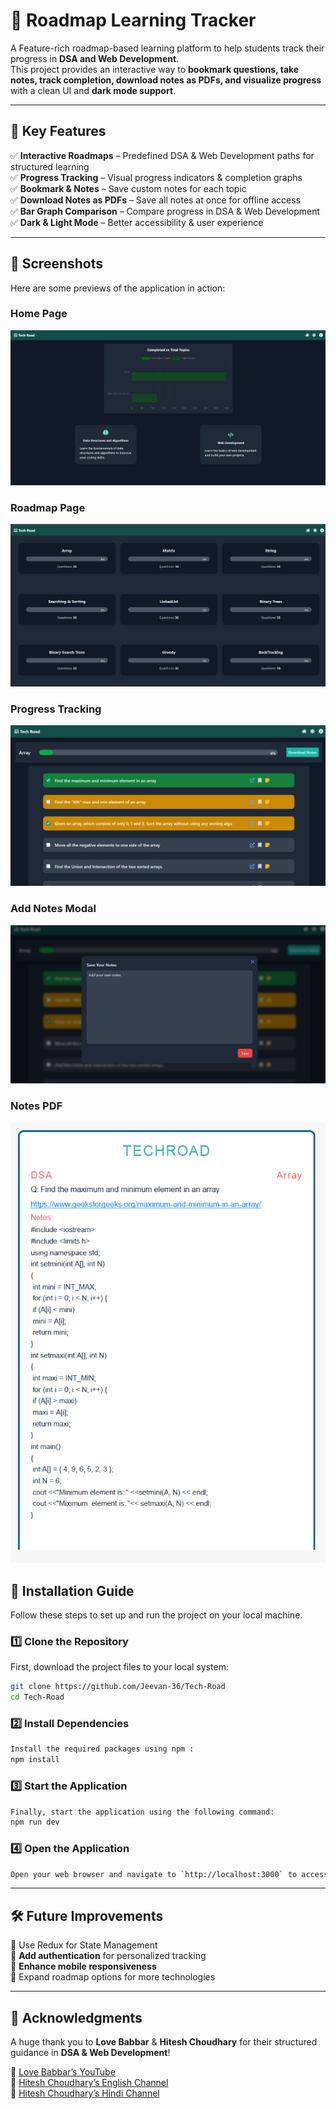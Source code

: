 # 🚀 Roadmap Learning Tracker  

A Feature-rich roadmap-based learning platform to help students track their progress in **DSA and Web Development**.  
This project provides an interactive way to **bookmark questions, take notes, track completion, download notes as PDFs, and visualize progress** with a clean UI and **dark mode support**.  

---

## 🌟 Key Features  

✅ **Interactive Roadmaps** – Predefined DSA & Web Development paths for structured learning  
✅ **Progress Tracking** – Visual progress indicators & completion graphs  
✅ **Bookmark & Notes** – Save custom notes for each topic  
✅ **Download Notes as PDFs** – Save all notes at once for offline access  
✅ **Bar Graph Comparison** – Compare progress in DSA & Web Development  
✅ **Dark & Light Mode** – Better accessibility & user experience  

---

## 📸 Screenshots  

Here are some previews of the application in action:  

### **Home Page**  
![Home Page](screenshots/Home.png)  

### **Roadmap Page**  
![Roadmap Page](screenshots/RoadMaps.png)  

### **Progress Tracking**  
![Questions/Topics](screenshots/Questions.png)  

### **Add Notes Modal**  
![Add Notes](screenshots/AddNotes.png)

### **Notes PDF**  
![Notes PDF](screenshots/NotesPDF.png) 



## 🚀 Installation Guide  

Follow these steps to set up and run the project on your local machine.  

### **1️⃣ Clone the Repository**  
First, download the project files to your local system:  
```sh
git clone https://github.com/Jeevan-36/Tech-Road
cd Tech-Road
```

### **2️⃣ Install Dependencies**
```sh
Install the required packages using npm :
npm install
```

### **3️⃣ Start the Application**
```sh
Finally, start the application using the following command:
npm run dev
```

### **4️⃣ Open the Application**
```sh
Open your web browser and navigate to `http://localhost:3000` to access the application.
```
---

## 🛠 Future Improvements
🔄 Use Redux for State Management
\
🚀 **Add authentication** for personalized tracking  
📱 **Enhance mobile responsiveness**  
🎯 Expand roadmap options for more technologies  

---
## 🤝 Acknowledgments  

A huge thank you to **Love Babbar** & **Hitesh Choudhary** for their structured guidance in **DSA & Web Development**!  

🔗 [Love Babbar’s YouTube](https://www.youtube.com/@LoveBabbar)  
🔗 [Hitesh Choudhary’s English Channel](https://www.youtube.com/@HiteshCodeLab)  
🔗 [Hitesh Choudhary’s Hindi Channel](https://www.youtube.com/@chaiaurcode)

